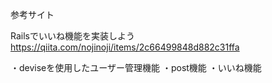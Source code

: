 参考サイト

Railsでいいね機能を実装しよう
https://qiita.com/nojinoji/items/2c66499848d882c31ffa

・deviseを使用したユーザー管理機能
・post機能
・いいね機能